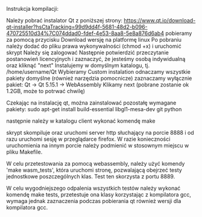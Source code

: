 Instrukcja kompilacji:

Należy pobrać instalator Qt z poniższej strony:
https://www.qt.io/download-qt-installer?hsCtaTracking=99d9dd4f-5681-48d2-b096-470725510d34%7C074ddad0-fdef-4e53-8aa8-5e8a876d6ab4
pobieramy za pomocą przycisku Download wersję na platformę linux
Po pobraniu należy dodać do pliku prawa wykonywalności (chmod +x) i uruchomić skrypt
Należy się zalogować
Następnie potwierdzić przeczytanie postanowień licencyjnych i zaznaczyć, że jesteśmy osobą indywidualną oraz kliknąć "next"
Instalujemy w domyślnym katalogu, tj. /home/username/Qt
Wybieramy Custom instalation
odnaczamy wszystkie pakiety domyślne (również narzędzia pomocnicze)
zaznaczamy wyłącznie pakiet: Qt -> Qt 5.15.1 -> WebAssembly
Klikamy next (pobrane zostanie ok 1.2GB, może to potrwać chwilę)

Czekając na instalację qt, można zainstalować pozostałę wymagane pakiety:
sudo apt-get install build-essential libgl1-mesa-dev git python

następnie należy w katalogu client wykonać komendę make

skrypt skompiluje oraz uruchomi server http słuchający na porcie 8888 i od razu uruchomi sesję w przeglądarce firefox. W razie konieczności uruchomienia na innym porcie należy podmienić w stosownym miejscu w pliku Makefile.

W celu przetestowania za pomocą webassembly, należy użyć komendy 'make wasm_tests', która uruchomi stronę, pozwalającą obejrzeć testy jednostkowe poszczególnych klas. Test ten skorzysta z portu 8889.

W celu wygodniejszego odpalenia wszystkich testów należy wykonać komendę make tests, przetestuje ona klasy korzystając z kompilatora gcc, wymaga jednak zaznaczenia podczas pobierania qt również wersji dla kompilatora gcc.